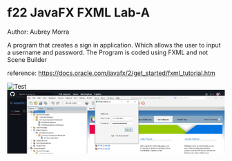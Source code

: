 # f22 JavaFX FXML Lab-A
Author: Aubrey Morra

A program that creates a sign in application. Which allows the user to input a username and password.
The Program is coded using FXML and not Scene Builder

reference: https://docs.oracle.com/javafx/2/get_started/fxml_tutorial.htm

![Test]("FXMLWelcomePic1.png")
![Test2](/FXMLWelcomePic2.png)
